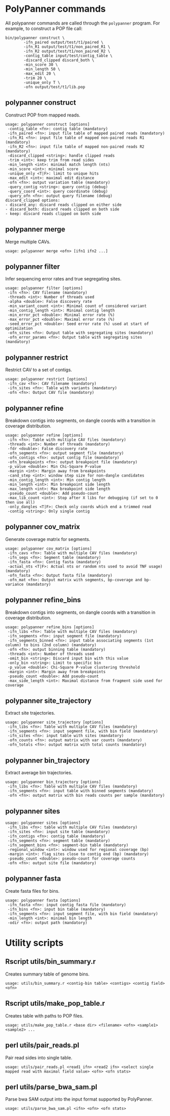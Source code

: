 # PolyPanner commands

All polypanner commands are called through the ``polypanner`` program. For example, to construct a POP file call:

```
bin/polypanner construct \
        -ifn_paired output/test/t1/paired \
        -ifn_R1 output/test/t1/non_paired_R1 \
        -ifn_R2 output/test/t1/non_paired_R2 \
        -contig_table input/test/contig_table \
        -discard_clipped discard_both \
        -min_score 30 \
        -min_length 50 \
        -max_edit 20 \
        -trim 20 \
        -unique_only T \
        -ofn output/test/t1/lib.pop
```

## polypanner construct

Construct POP from mapped reads.

```
usage: polypanner construct [options]
 -contig_table <fn>: contig table (mandatory)
 -ifn_paired <fn>: input file table of mapped paired reads (mandatory)
 -ifn_R1 <fn>: input file table of mapped non-paired reads R1 (mandatory)
 -ifn_R2 <fn>: input file table of mapped non-paired reads R2 (mandatory)
 -discard_clipped <string>: handle clipped reads
 -trim <int>: keep trim from read sides
 -min_length <int>: minimal match length (nts)
 -min_score <int>: minimal score
 -unique_only <T|F>: limit to unique hits
 -max_edit <int>: maximal edit distance
 -ofn <fn>: output variation table (mandatory)
 -query_contig <string>: query contig (debug)
 -query_coord <int>: query coordinate (debug)
 -query_ofn <fn>: output query filename (debug)
discard_clipped options: 
- discard_any: discard reads clipped on either side
- discard_both: discard reads clipped on both side
- keep: discard reads clipped on both side
```

## polypanner merge

Merge multiple CAVs.

```
usage: polypanner merge <ofn> [ifn1 ifn2 ...]
```

## polypanner filter

Infer sequencing error rates and true segregating sites.

```
usage: polypanner filter [options]
 -ifn <fn>: CAV filename (mandatory)
 -threads <int>: Number of threads used
 -alpha <double>: False discovery rate
 -min_variant_count <int>: Minimal count of considered variant
 -min_contig_length <int>: Minimal contig length
 -min_error_pct <double>: Minimal error rate (%)
 -max_error_pct <double>: Maximal error rate (%)
 -seed_error_pct <double>: Seed error rate (%) used at start of optimization
 -ofn_sites <fn>: Output table with segregating sites (mandatory)
 -ofn_error_params <fn>: Output table with segregating sites (mandatory)
```

## polypanner restrict

Restrict CAV to a set of contigs.

```
usage: polypanner restrict [options]
 -ifn_cav <fn>: CAV filename (mandatory)
 -ifn_sites <fn>: Table with variants (mandatory)
 -ofn <fn>: Output CAV file (mandatory)
```

## polypanner refine

Breakdown contigs into segments, on dangle coords with a transition in coverage distribution.

```
usage: polypanner refine [options]
 -ifn <fn>: Table with multiple CAV files (mandatory)
 -threads <int>: Number of threads (mandatory)
 -fdr <double>: False discovery rate
 -ofn_segments <fn>: output segment file (mandatory)
 -ofn_contigs <fn>: output contig file (mandatory)
 -ofn_breakpoints <fn>: output breakpoint file (mandatory)
 -p_value <double>: Min Chi-Square P-value
 -margin <int>: Margin away from breakpoints
 -cand_step <int>: window step size for non-dangle candidates
 -min_contig_length <int>: Min contig length
 -min_length <int>: Min breakpoint side length
 -max_length <int>: Max breakpoint side length
 -pseudo_count <double>: Add pseudo-count
 -max_lib_count <int>: Stop after X libs for debugging (if set to 0 then use all)
 -only_dangles <T|F>: Check only coords which end a trimmed read
 -contig <string>: Only single contig
```

## polypanner cov_matrix

Generate coverage matrix for segments.

```
usage: polypanner cov_matrix [options]
 -ifn_cavs <fn>: Table with multiple CAV files (mandatory)
 -ifn_segs <fn>: Segment table (mandatory)
 -ifn_fasta <fn>: Contig fasta (mandatory)
 -actual_nts <T|F>: Actual nts or random nts used to avoid TNF usage) (mandatory)
 -ofn_fasta <fn>: Output fasta file (mandatory)
 -ofn_mat <fn>: Output matrix with segments, bp-coverage and bp-variance (mandatory)
```

## polypanner refine_bins

Breakdown contigs into segments, on dangle coords with a transition in coverage distribution.

```
usage: polypanner refine_bins [options]
 -ifn_libs <fn>: Table with multiple CAV files (mandatory)
 -ifn_segments <fn>: input segment file (mandatory)
 -ifn_segments_binned <fn>: input table associating segments (1st column) to bins (2nd column) (mandatory)
 -ofn <fn>: output binning table (mandatory)
 -threads <int>: Number of threads used
 -omit_bin <string>: Discard input bin with this value
 -only_bin <string>: Limit to specific bin
 -p_value <double>: Chi-Square P-value clustering threshold
 -margin <int>: Margin away from breakpoints
 -pseudo_count <double>: Add pseudo-count
 -max_side_length <int>: Maximal distance from fragment side used for coverage
```


## polypanner site_trajectory

Extract site trajectories.

```
usage: polypanner site_trajectory [options]
 -ifn_libs <fn>: Table with multiple CAV files (mandatory)
 -ifn_segments <fn>: input segment file, with bin field (mandatory)
 -ifn_sites <fn>: input table with sites (mandatory)
 -ofn_counts <fn>: output matrix with var counts (mandatory)
 -ofn_totals <fn>: output matrix with total counts (mandatory)
```

## polypanner bin_trajectory

Extract average bin trajectories.

```
usage: polypanner bin_trajectory [options]
 -ifn_libs <fn>: Table with multiple CAV files (mandatory)
 -ifn_segments <fn>: input table with binned segments (mandatory)
 -ofn <fn>: output matrix with bin reads counts per sample (mandatory)
```

## polypanner sites

```
usage: polypanner sites [options]
 -ifn_libs <fn>: table with multiple CAV files (mandatory)
 -ifn_sites <fn>: input site table (mandatory)
 -ifn_contigs <fn>: contig table (mandatory)
 -ifn_segments <fn>: segment table (mandatory)
 -ifn_segment_bins <fn>: segment-bin table (mandatory)
 -regional_window <int>: window used for regional coverage (bp)
 -margin <int>: flag sites close to contig end (bp) (mandatory)
 -pseudo_count <double>: pseudo-count for coverage counts
 -ofn <fn>: output site file (mandatory)
```

## polypanner fasta

Create fasta files for bins.

```
usage: polypanner fasta [options]
 -ifn_fasta <fn>: input contig fasta file (mandatory)
 -ifn_bins <fn>: input bin table (mandatory)
 -ifn_segments <fn>: input segment file, with bin field (mandatory)
 -min_length <int>: minimal bin length
 -odir <fn>: output path (mandatory)
```

# Utility scripts

## Rscript utils/bin_summary.r 

Creates summary table of genome bins.

```
usage: utils/bin_summary.r <contig-bin table> <contigs> <contig field> <ofn>
```

## Rscript utils/make_pop_table.r 

Creates table with paths to POP files.

```
usage: utils/make_pop_table.r <base dir> <filename> <ofn> <sample1> <sample2> ...
```

## perl utils/pair_reads.pl 

Pair read sides into single table.

```
usage: utils/pair_reads.pl <read1 ifn> <read2 ifn> <select single mapped read with maximal field value> <ofn> <ofn stats>
```

## perl utils/parse_bwa_sam.pl 

Parse bwa SAM output into the input format supported by PolyPanner.

```
usage: utils/parse_bwa_sam.pl <ifn> <ofn> <ofn stats>
```
